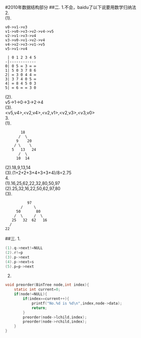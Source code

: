 #2010年数据结构部分
##二.
1.不会，baidu了以下说要用数学归纳法  
2.  
(1).
```
v0->v1->v3
v1->v0->v3->v2->v4->v5
v2->v1->v3->v4
v3->v0->v1->v2->v4
v4->v2->v3->v1->v5
v5->v1->v4

 | 0 1 2 3 4 5
-|------------
0| 0 5 ∞ 3 ∞ ∞
1| 5 0 3 7 8 6
2| ∞ 3 0 4 4 ∞
3| 3 7 4 0 5 ∞
4| ∞ 8 4 5 0 3
5| ∞ 6 ∞ ∞ 3 0
```
(2).  
v5->1->0->3->2->4  
(3).  
<v5,v4>,<v2,v4>,<v2,v1>,<v2,v3>,<v3,v0>  
3.  
(1).
```
       18
      /  \
     9    20
    / \    \
   5   13   24
      /  \
     10  14
```
(2).18,9,13,14  
(3).(1+2+2+3+4+3+3+4)/8=2.75  
4.  
(1).16,25,62,22,32,80,50,97  
(2).25,32,16,22,50,62,97,80  
(3).  
```
          97
       /     \  
     50       80
    /  \     /  \    
   25   32  62   16
  /
22
```
##三.
1.  
```c
(1).q->next!=NULL
(2).r!=p
(3).p->next
(4).p->next=s
(5).p=p->next
```
2.  
```c
void preorder(BinTree node,int index){
    static int current=0;
    if(node!=NULL){
        if(index==current++){
            printf("No.%d is %d\n",index,node->data);
            return;
        }
        preorder(node->lchild,index);
        preorder(node->rchild,index);
    }
}
```
